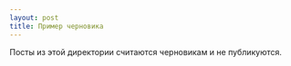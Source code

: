 ```yaml
---
layout: post
title: Пример черновика
---
```


Посты из этой директории считаются черновикам и не публикуются. 